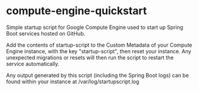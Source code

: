 # compute-engine-quickstart

Simple startup script for Google Compute Engine used to start up Spring Boot services hosted on GitHub.

Add the contents of startup-script to the Custom Metadata of your Compute Engine instance, with the key "startup-script", then reset your instance. Any unexpected migrations or resets will then run the script to restart the service automatically.

Any output generated by this script (including the Spring Boot logs) can be found within your instance at /var/log/startupscript.log
